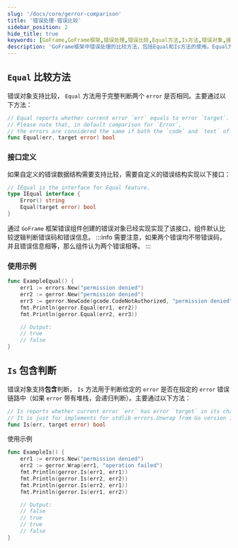 ```yaml
---
slug: '/docs/core/gerror-comparison'
title: '错误处理-错误比较'
sidebar_position: 2
hide_title: true
keywords: [GoFrame,GoFrame框架,错误处理,错误比较,Equal方法,Is方法,错误对象,接口定义,错误组件,标准库]
description: 'GoFrame框架中错误处理的比较方法，包括Equal和Is方法的使用。Equal方法用于判断两个错误对象是否相同，而Is方法用于判断给定错误是否在指定的错误链路中。并提供了接口定义和使用示例，帮助开发者更好地理解和应用这些方法。'
---
```


## `Equal` 比较方法

错误对象支持比较， `Equal` 方法用于完整判断两个 `error` 是否相同。主要通过以下方法：

```go
// Equal reports whether current error `err` equals to error `target`.
// Please note that, in default comparison for `Error`,
// the errors are considered the same if both the `code` and `text` of them are the same.
func Equal(err, target error) bool
```

### 接口定义

如果自定义的错误数据结构需要支持比较，需要自定义的错误结构实现以下接口：

```go
// IEqual is the interface for Equal feature.
type IEqual interface {
    Error() string
    Equal(target error) bool
}
```

通过 `GoFrame` 框架错误组件创建的错误对象已经实现实现了该接口，组件默认比较逻辑判断错误码和错误信息。
:::info
需要注意，如果两个错误均不带错误码，并且错误信息相等，那么组件认为两个错误相等。
:::
### 使用示例

```go
func ExampleEqual() {
    err1 := errors.New("permission denied")
    err2 := gerror.New("permission denied")
    err3 := gerror.NewCode(gcode.CodeNotAuthorized, "permission denied")
    fmt.Println(gerror.Equal(err1, err2))
    fmt.Println(gerror.Equal(err2, err3))

    // Output:
    // true
    // false
}
```

## `Is` 包含判断

错误对象支持**包含**判断， `Is` 方法用于判断给定的 `error` 是否在指定的 `error` 错误链路中（如果 `error` 带有堆栈，会递归判断）。主要通过以下方法：

```go
// Is reports whether current error `err` has error `target` in its chaining errors.
// It is just for implements for stdlib errors.Unwrap from Go version 1.17.
func Is(err, target error) bool
```

使用示例

```go
func ExampleIs() {
    err1 := errors.New("permission denied")
    err2 := gerror.Wrap(err1, "operation failed")
    fmt.Println(gerror.Is(err1, err1))
    fmt.Println(gerror.Is(err2, err2))
    fmt.Println(gerror.Is(err2, err1))
    fmt.Println(gerror.Is(err1, err2))

    // Output:
    // false
    // true
    // true
    // false
}
```